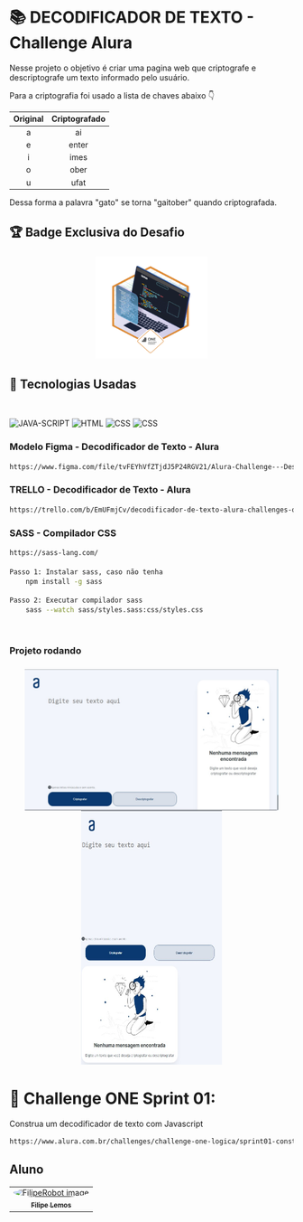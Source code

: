 # 📚 DECODIFICADOR DE TEXTO - Challenge Alura

Nesse projeto o objetivo é criar uma pagina web que criptografe e descriptografe um texto informado pelo usuário.

Para a criptografia foi usado a lista de chaves abaixo 👇 

| Original | Criptografado |
|:--------:|:-------------:|
| a        | ai            |
| e        | enter         |
| i        | imes          |
| o        | ober          |
| u        | ufat          |

Dessa forma a palavra "gato" se torna "gaitober" quando criptografada.

## 🏆 Badge Exclusiva do Desafio

<h3 align="center">
    <img src="./img/readme/Badge do Desafio.png" alt="Badge Exclusiva do Desafio" width="200" height="180">
</h3>

##  🚀 Tecnologias Usadas

<br/>
<p align="left">
<img src="https://cdn.jsdelivr.net/gh/devicons/devicon/icons/javascript/javascript-original.svg" alt="JAVA-SCRIPT" width="200" height="200" />
<img src="https://cdn.jsdelivr.net/gh/devicons/devicon/icons/html5/html5-original.svg" alt="HTML" width="200" height="200" />
<img src="https://cdn.jsdelivr.net/gh/devicons/devicon/icons/css3/css3-original.svg" alt="CSS" width="200" height="200" />
<img src="https://cdn.jsdelivr.net/gh/devicons/devicon/icons/sass/sass-original.svg" alt="CSS" width="200" height="200" />
</p>

### Modelo Figma - Decodificador de Texto - Alura
```bash
https://www.figma.com/file/tvFEYhVfZTjdJ5P24RGV21/Alura-Challenge---Desafio-1---Lógica
```
### TRELLO - Decodificador de Texto - Alura
```bash
https://trello.com/b/EmUFmjCv/decodificador-de-texto-alura-challenges-oracle-one
```
### SASS - Compilador CSS 
```bash
https://sass-lang.com/

Passo 1: Instalar sass, caso não tenha
    npm install -g sass

Passo 2: Executar compilador sass
    sass --watch sass/styles.sass:css/styles.css
```
<br>

### Projeto rodando
<h3 align="center">
    <img src="./img/readme/Desktop.jpg" alt="Badge Exclusiva do Desafio" width="450" height="250" style="vertical-align: top;">
    <img src="./img/readme/Mobile.jpg" alt="Badge Exclusiva do Desafio" width="250" height="450">
</h3>

#  🔗 Challenge ONE Sprint 01:
Construa um decodificador de texto com Javascript

```bash
https://www.alura.com.br/challenges/challenge-one-logica/sprint01-construa-decodificador-texto-com-javascript
```

## Aluno
<table align="center">
    <tr>
        <td align="center">
            <a href="https://github.com/FilipeRobot">
                <img src="https://avatars.githubusercontent.com/u/22310878?v=4" width="150px;" alt="FilipeRobot image" style="border-radius: 100%;" />
                <br />
                <sub><b>Filipe Lemos</b></sub>
            </a>
        </td>
    </tr>
</table>

